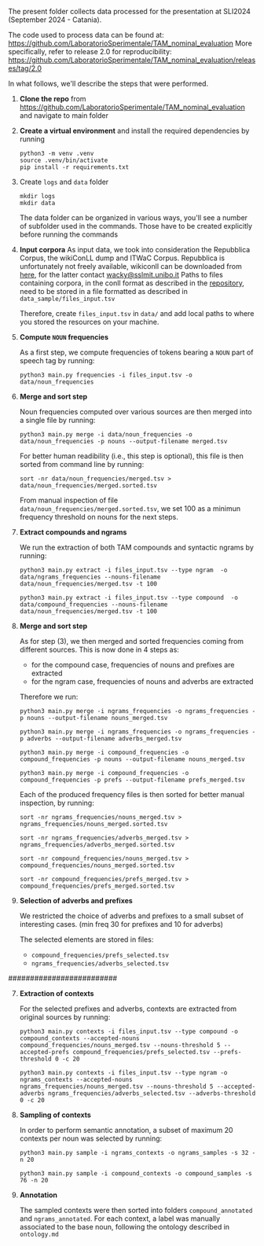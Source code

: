 The present folder collects data processed for the presentation at SLI2024 (September 2024 - Catania).

The code used to process data can be found at: https://github.com/LaboratorioSperimentale/TAM_nominal_evaluation
More specifically, refer to release 2.0 for reproducibility: https://github.com/LaboratorioSperimentale/TAM_nominal_evaluation/releases/tag/2.0

In what follows, we'll describe the steps that were performed.

1. **Clone the repo** from https://github.com/LaboratorioSperimentale/TAM_nominal_evaluation and navigate to main folder

2. **Create a virtual environment** and install the required dependencies by running
	```
	python3 -m venv .venv
	source .venv/bin/activate
	pip install -r requirements.txt
	```

3. Create `logs` and `data` folder
   ```
   mkdir logs
   mkdir data
   ```

   The data folder can be organized in various ways, you'll see a number of subfolder used in the commands. Those have to be created explicitly before running the commands

4. **Input corpora**
   As input data, we took into consideration the Repubblica Corpus, the wikiConLL dump and ITWaC Corpus.
   Repubblica is unfortunately not freely available, wikiconll can be downloaded from [here](), for the latter contact wacky@sslmit.unibo.it
   Paths to files containing corpora, in the conll format as described in the [repository](https://github.com/LaboratorioSperimentale/TAM_nominal_evaluation), need to be stored in a file formatted as described in `data_sample/files_input.tsv`

   Therefore, create `files_input.tsv` in `data/` and add local paths to where you stored the resources on your machine.

5. **Compute `NOUN` frequencies**

   As a first step, we compute frequencies of tokens bearing a `NOUN` part of speech tag by running:

   ```
   python3 main.py frequencies -i files_input.tsv -o data/noun_frequencies
   ```


6. **Merge and sort step**

   Noun frequencies computed over various sources are then merged into a single file by running:

   ```
   python3 main.py merge -i data/noun_frequencies -o data/noun_frequencies -p nouns --output-filename merged.tsv
   ```

   For better human readibility (i.e., this step is optional), this file is then sorted from command line by running:

   ```
   sort -nr data/noun_frequencies/merged.tsv > data/noun_frequencies/merged.sorted.tsv
   ```

   From manual inspection of file `data/noun_frequencies/merged.sorted.tsv`, we set 100 as a minimun frequency threshold on nouns for the next steps.


7. **Extract compounds and ngrams**

   We run the extraction of both TAM compounds and syntactic ngrams by running:

   ```
   python3 main.py extract -i files_input.tsv --type ngram  -o data/ngrams_frequencies --nouns-filename data/noun_frequencies/merged.tsv -t 100
   ```

   ```
   python3 main.py extract -i files_input.tsv --type compound  -o data/compound_frequencies --nouns-filename data/noun_frequencies/merged.tsv -t 100
   ```


8. **Merge and sort step**

   As for step (3), we then merged and sorted frequencies coming from different sources.
   This is now done in 4 steps as:
   - for the compound case, frequencies of nouns and prefixes are extracted
   - for the ngram case, frequencies of nouns and adverbs are extracted

   Therefore we run:

   ```
   python3 main.py merge -i ngrams_frequencies -o ngrams_frequencies -p nouns --output-filename nouns_merged.tsv
   ```
   ```
   python3 main.py merge -i ngrams_frequencies -o ngrams_frequencies -p adverbs --output-filename adverbs_merged.tsv
   ```

   ```
   python3 main.py merge -i compound_frequencies -o compound_frequencies -p nouns --output-filename nouns_merged.tsv
   ```
   ```
   python3 main.py merge -i compound_frequencies -o compound_frequencies -p prefs --output-filename prefs_merged.tsv
   ```

   Each of the produced frequency files is then sorted for better manual inspection, by running:


   ```
   sort -nr ngrams_frequencies/nouns_merged.tsv > ngrams_frequencies/nouns_merged.sorted.tsv
   ```
   ```
   sort -nr ngrams_frequencies/adverbs_merged.tsv > ngrams_frequencies/adverbs_merged.sorted.tsv
   ```

   ```
   sort -nr compound_frequencies/nouns_merged.tsv > compound_frequencies/nouns_merged.sorted.tsv
   ```
   ```
   sort -nr compound_frequencies/prefs_merged.tsv > compound_frequencies/prefs_merged.sorted.tsv
   ```
9. **Selection of adverbs and prefixes**

   We restricted the choice of adverbs and prefixes to a small subset of interesting cases. (min freq 30 for prefixes and 10 for adverbs)

   The selected elements are stored in files:
   - `compound_frequencies/prefs_selected.tsv`
   - `ngrams_frequencies/adverbs_selected.tsv`


#########################





7. **Extraction of contexts**

   For the selected prefixes and adverbs, contexts are extracted from original sources by running:

   ```
   python3 main.py contexts -i files_input.tsv --type compound -o compound_contexts --accepted-nouns compound_frequencies/nouns_merged.tsv --nouns-threshold 5 --accepted-prefs compound_frequencies/prefs_selected.tsv --prefs-threshold 0 -c 20
   ```

   ```
   python3 main.py contexts -i files_input.tsv --type ngram -o ngrams_contexts --accepted-nouns ngrams_frequencies/nouns_merged.tsv --nouns-threshold 5 --accepted-adverbs ngrams_frequencies/adverbs_selected.tsv --adverbs-threshold 0 -c 20
   ```


8. **Sampling of contexts**

   In order to perform semantic annotation, a subset of maximum 20 contexts per noun was selected by running:

   ```
   python3 main.py sample -i ngrams_contexts -o ngrams_samples -s 32 -n 20
   ```

   ```
   python3 main.py sample -i compound_contexts -o compound_samples -s 76 -n 20
   ```


9. **Annotation**

	The sampled contexts were then sorted into folders `compound_annotated` and `ngrams_annotated`.
	For each context, a label was manually associated to the base noun, following the ontology described in `ontology.md`
